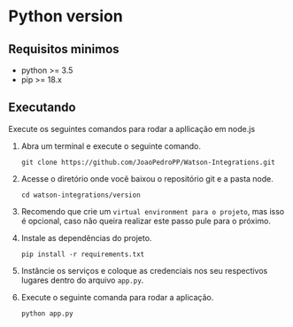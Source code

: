 # Python version

## Requisitos minimos

- python >= 3.5
- pip >= 18.x

## Executando

Execute os seguintes comandos para rodar a apllicação em node.js

1. Abra um terminal e execute o seguinte comando.

    `git clone https://github.com/JoaoPedroPP/Watson-Integrations.git`

2. Acesse o diretório onde você baixou o repositório git e a pasta node.

    `cd watson-integrations/version`

3. Recomendo que crie um `virtual environment para o projeto`, mas isso é opcional, caso não queira realizar este passo pule para o próximo.

3. Instale as dependências do projeto.

    `pip install -r requirements.txt`

4. Instâncie os serviços e coloque as credenciais nos seu respectivos lugares dentro do arquivo `app.py`.

5. Execute o seguinte comanda para rodar a aplicação.

    `python app.py`